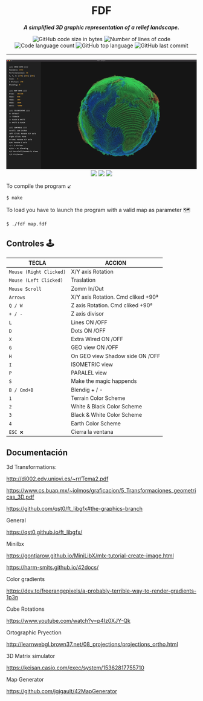 <h1 align="center">
	FDF
</h1>

<p align="center">
	<b><i>A simplified 3D graphic representation of a relief landscape.</i></b><br>
</p>
<p align="center">
	<img alt="GitHub code size in bytes" src="https://img.shields.io/github/languages/code-size/ailopez-o/42Barcelona-FdF?color=lightblue" />
	<img alt="Number of lines of code" src="https://img.shields.io/tokei/lines/github/ailopez-o/42Barcelona-FdF?color=critical" />
	<img alt="Code language count" src="https://img.shields.io/github/languages/count/ailopez-o/42Barcelona-FdF?color=yellow" />
	<img alt="GitHub top language" src="https://img.shields.io/github/languages/top/ailopez-o/42Barcelona-FdF?color=blue" />
	<img alt="GitHub last commit" src="https://img.shields.io/github/last-commit/ailopez-o/42Barcelona-FdF?color=green" />
</p>


---


<p align="center">
	<img src="https://github.com/ailopez-o/42Barcelona-FdF/blob/main/img/map3.jpg" />
	<img src="https://raw.githubusercontent.com/aitorlopez42/42Barcelona-FdF/main/img/map0.png" />
	<img src="https://raw.githubusercontent.com/aitorlopez42/42Barcelona-FdF/main/img/map1.png" />
	<img src="https://raw.githubusercontent.com/aitorlopez42/42Barcelona-FdF/main/img/map2.png" />
</p>


To compile the program ↙️

```bash
$ make
```
To load you have to launch the program with a valid map as parameter 🗺️
```bash
$ ./fdf map.fdf
```


## Controles 🕹

|TECLA|ACCION|
|---|---|
|`Mouse (Right Clicked)`| X/Y axis Rotation|
|`Mouse (Left Clicked)`| Traslation|
|`Mouse Scroll`| Zomm In/Out|
|`Arrows`| X/Y axis Rotation. Cmd cliked +90ª|
|`Q / W`| Z axis Rotation. Cmd cliked +90ª|
|`+ / -`| Z axis divisor|
|`L`| Lines ON /OFF|
|`D`| Dots ON /OFF|
|`X`| Extra Wired ON /OFF|
|`G`| GEO view ON /OFF|
|`H`| On GEO view Shadow side ON /OFF|
|`I`| ISOMETRIC view |
|`P`| PARALEL view |
|`S`| Make the magic happends |
|`B / Cmd+B`| Blendig + / -|
|`1`| Terrain Color Scheme|
|`2`| White & Black Color Scheme|
|`3`| Black & White Color Scheme|
|`4`| Earth Color Scheme|
|`ESC ❌`|Cierra la ventana|


## Documentación

3d Transformations: 

http://di002.edv.uniovi.es/~rr/Tema2.pdf

https://www.cs.buap.mx/~iolmos/graficacion/5_Transformaciones_geometricas_3D.pdf

https://github.com/qst0/ft_libgfx#the-graphics-branch

General

https://qst0.github.io/ft_libgfx/

Minilbx

https://gontjarow.github.io/MiniLibX/mlx-tutorial-create-image.html

https://harm-smits.github.io/42docs/

Color gradients

https://dev.to/freerangepixels/a-probably-terrible-way-to-render-gradients-1p3n

Cube Rotations

https://www.youtube.com/watch?v=p4Iz0XJY-Qk

Ortographic Pryection 

http://learnwebgl.brown37.net/08_projections/projections_ortho.html

3D Matrix simulator

https://keisan.casio.com/exec/system/15362817755710

Map Generator

https://github.com/jgigault/42MapGenerator

